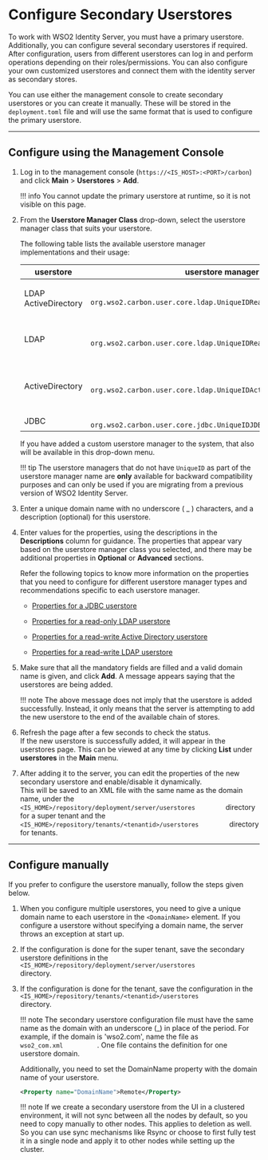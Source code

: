 # Configure Secondary Userstores

To work with WSO2 Identity Server, you must have a primary userstore.
Additionally, you can configure several secondary userstores if
required. After configuration, users from different userstores can log in
and perform operations depending on their roles/permissions. You can
also configure your own customized userstores and connect them with the identity server as secondary stores.

You can use either the management console to create secondary userstores or you can create it manually. These will be stored in the `deployment.toml` file and will use the same format that is used to configure the primary userstore.

---

## Configure using the Management Console

1.  Log in to the management console (`https://<IS_HOST>:<PORT>/carbon`) and click **Main** > **Userstores** > **Add**. 

    !!! info 
        You cannot update the primary userstore at runtime, so it is not
        visible on this page.

2.  From the **Userstore Manager Class** drop-down, select the userstore manager class that suits your userstore.
    
    <!-- ![add a secondary userstore]({{base_path}}/assets/img/deploy/add-secondary-user-store.png) -->

    The following table lists the available userstore manager
    implementations and their usage:

    <table>
    <colgroup>
    <col style="width: 10%" />
    <col style="width: 40%" />
    <col style="width: 48%" />
    </colgroup>
    <thead>
    <tr class="header">
    <th>userstore</th>
    <th>userstore manager class</th>
    <th>Description</th>
    </tr>
    </thead>
    <tbody>
    <tr class="odd">
    <td><p>LDAP ActiveDirectory</p></td>
    <td><code>               org.wso2.carbon.user.core.ldap.UniqueIDReadOnlyLDAPUserStoreManager              </code></td>
    <td>Used to do read-only operations for external LDAP or ActiveDirectory userstores</td>
    </tr>
    <tr class="even">
    <td>LDAP</td>
    <td><code>               org.wso2.carbon.user.core.ldap.UniqueIDReadWriteLDAPUserStoreManager              </code></td>
    <td>This is used for external LDAP userstores to do both read and write operations. This is the default primary userstore configuration in the <code>
    &lt;IS_HOME&gt;/repository/conf/deployment.toml</code> file for WSO2 Identity Server.</td>
    </tr>
    <tr class="odd">
    <td>ActiveDirectory</td>
    <td><code>               org.wso2.carbon.user.core.ldap.UniqueIDActiveDirectoryUserStoreManager              </code></td>
    <td>This is used to configure an Active Directory Domain Service (AD DS) or Active Directory Lightweight Directory Service (AD LDS). This can be used only for read/write operations. If you need to use AD as read-only, you must use <code>               org.wso2.carbon.user.core.ldap.UniqueIDReadOnlyLDAPUserStoreManager.              </code></td>
    </tr>
    <tr class="even">
    <td>JDBC</td>
    <td><code>               org.wso2.carbon.user.core.jdbc.UniqueIDJDBCUserStoreManager              </code></td>
    <td>Used for JDBC userstores</td>
    </tr>
    </tbody>
    </table>

    If you have added a custom userstore manager to the system, that also will be available in this drop-down menu.

    !!! tip
        The userstore managers that do not have `UniqueID` as part of the userstore manager name are **only** available for backward compatibility purposes and can only be used if you are migrating from a previous version of WSO2 Identity Server. 

3.  Enter a unique domain name with no underscore ( \_ ) characters, and a
    description (optional) for this userstore.
4.  Enter values for the properties, using the descriptions in the
    **Descriptions** column for guidance. The properties that appear vary
    based on the userstore manager class you selected, and there may be
    additional properties in **Optional** or **Advanced** sections. 

    Refer the following topics to know more information on the
    properties that you need to configure for different userstore manager types and recommendations specific to
    each userstore manager.  
      
    -   [Properties for a JDBC userstore]({{base_path}}/deploy/configure-a-jdbc-user-store#properties-used-in-jdbc-user-store-manager)

    -   [Properties for a read-only LDAP userstore]({{base_path}}/deploy/configure-a-read-only-ldap-user-store#properties-used-in-read-only-ldap-user-store-manager)

    -   [Properties for a read-write Active Directory userstore]({{base_path}}/deploy/configure-a-read-write-active-directory-user-store#properties-used-in-read-write-active-directory-userstore-manager)
        
    -   [Properties for a read-write LDAP userstore]({{base_path}}/deploy/configure-a-read-write-ldap-user-store#properties-used-in-read-write-ldap-user-store-manager)

5.  Make sure that all the mandatory fields are filled and a valid
    domain name is given, and click **Add**. A message appears saying
    that the userstores are being added.  
    <!-- ![configure-userstores]({{base_path}}/assets/img/deploy/configure-userstores.png) -->

    !!! note
        The above message does not imply that the userstore is added
        successfully. Instead, it only means that the server is attempting to add
        the new userstore to the end of the available chain of stores.
    

6.  Refresh the page after a few seconds to check the status.  
    If the new userstore is successfully added, it will appear in the
    userstores page. This can be viewed at any time by clicking
    **List** under **userstores** in the **Main** menu.  
      
7.  After adding it to the server, you can edit the properties of the new
    secondary userstore and enable/disable it dynamically.  
    This will be saved to an XML file with the same name as the domain
    name, under the
    `          <IS_HOME>/repository/deployment/server/userstores         `
    directory for a super tenant and the
    `          <IS_HOME>/repository/tenants/<tenantid>/userstores         `
    directory for tenants.

---

## Configure manually

If you prefer to configure the userstore manually, follow the steps given below.

1.  When you configure multiple userstores, you need to give a unique
    domain name to each userstore in the `<DomainName>` element. If you
    configure a userstore without specifying a domain name, the server
    throws an exception at start up.

2.  If the configuration is done for the super tenant, save the
    secondary userstore definitions in the
    `           <IS_HOME>/repository/deployment/server/userstores`      
    directory.

3.  If the configuration is done for the tenant, save the configuration
    in the
    `           <IS_HOME>/repository/tenants/<tenantid>/userstores          `
    directory.

    !!! note
        The secondary userstore configuration file must have the same name
        as the domain with an underscore (_) in place of the period. For
        example, if the domain is 'wso2.com', name the file as
        `           wso2_com.xml          ` . One file contains the
        definition for one userstore domain.
    
    Additionally, you need to set the DomainName property with the domain name of your
    userstore.

    ``` xml
    <Property name="DomainName">Remote</Property>
    ```

    !!! note
        If we create a secondary userstore from the UI in a clustered
        environment, it will not sync between all the nodes by default, so
        you need to copy manually to other nodes. This applies to deletion as well. So you can use sync mechanisms like Rsync or
        choose to first fully test it in a single node and apply it to other nodes while setting up the cluster.  
    

      
      
